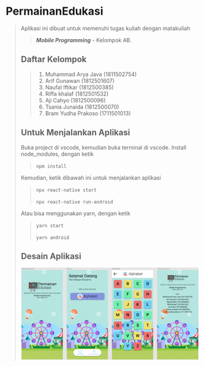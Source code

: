 # PermainanEdukasi

> Aplikasi ini dibuat untuk memenuhi tugas kuliah dengan matakuliah
>> **_Mobile Programming_** - Kelompok AB.
>
> ## Daftar Kelompok
>
> > 1. Muhammad Arya Java (1811502754)
> > 2. Arif Gunawan (1812501607)
> > 3. Naufal Iftikar (1812500385)
> > 4. Riffa khalaf (1812501532)
> > 5. Aji Cahyo (1812500096)
> > 6. Tsania Junaida (1812500070)
> > 7. Bram Yudha Prakoso (1711501013)
>
> ## Untuk Menjalankan Aplikasi
>
> Buka project di vscode, kemudian buka terminal di vscode. Install node_modules, dengan ketik
>
> > `npm install`
>
> Kemudian, ketik dibawah ini untuk menjalankan aplikasi
>
> > `npx react-native start`
> > 
> > `npx react-native run-android`
>
> Atau bisa menggunakan yarn, dengan ketik
>
> > `yarn start`
> > 
> > `yarn android`
>
> ## Desain Aplikasi
>
> ![PermainanEdukasi. Mari Belajar Bersama!](src/assets/images/Tampilan-Aplikasi-PermainanEdukasi-v2.1.png 'PermainanEdukasi')

